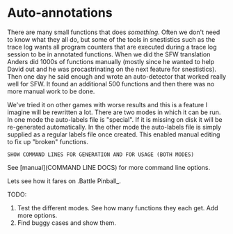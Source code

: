 Auto-annotations
================
There are many small functions that does _something_. Often we don't need to know what they all do, but some of the tools in snestistics such as the trace log wants all program counters that are executed during a trace log session to be in annotated functions. When we did the SFW translation Anders did 1000s of functions manually (mostly since he wanted to help David out and he was procastrinating on the next feature for snestistics). Then one day he said enough and wrote an auto-detector that worked really well for SFW. It found an additional 500 functions and then there was no more manual work to be done.

We've tried it on other games with worse results and this is a feature I imagine will be rewritten a lot. There are two modes in which it can be run. In one mode the auto-labels file is "special". If it is missing on disk it will be re-generated automatically. In the other mode the auto-labels file is simply supplied as a regular labels file once created. This enabled manual editing to fix up "broken" functions.

~~~~~~~
SHOW COMMAND LINES FOR GENERATION AND FOR USAGE (BOTH MODES)
~~~~~~~

See [manual](COMMAND LINE DOCS) for more command line options.

Lets see how it fares on .Battle Pinball_.

TODO:
1. Test the different modes. See how many functions they each get. Add more options.
2. Find buggy cases and show them.
